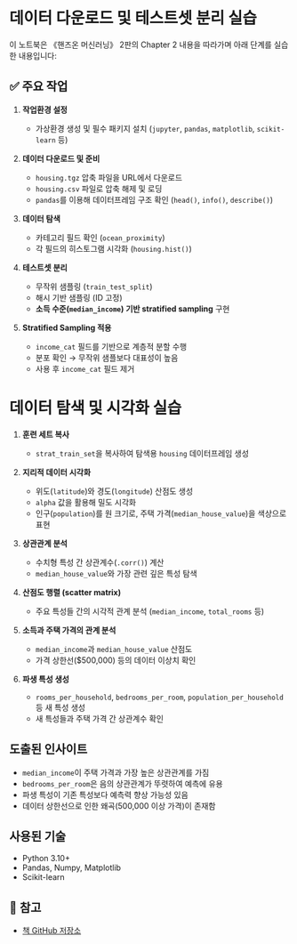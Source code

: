 # 데이터 다운로드 및 테스트셋 분리 실습

이 노트북은 《핸즈온 머신러닝》 2판의 Chapter 2 내용을 따라가며 아래 단계를 실습한 내용입니다:

## ✅ 주요 작업

1. **작업환경 설정**
   - 가상환경 생성 및 필수 패키지 설치 (`jupyter`, `pandas`, `matplotlib`, `scikit-learn` 등)

2. **데이터 다운로드 및 준비**
   - `housing.tgz` 압축 파일을 URL에서 다운로드
   - `housing.csv` 파일로 압축 해제 및 로딩
   - `pandas`를 이용해 데이터프레임 구조 확인 (`head()`, `info()`, `describe()`)

3. **데이터 탐색**
   - 카테고리 필드 확인 (`ocean_proximity`)
   - 각 필드의 히스토그램 시각화 (`housing.hist()`)

4. **테스트셋 분리**
   - 무작위 샘플링 (`train_test_split`)
   - 해시 기반 샘플링 (ID 고정)
   - **소득 수준(`median_income`) 기반 stratified sampling** 구현

5. **Stratified Sampling 적용**
   - `income_cat` 필드를 기반으로 계층적 분할 수행
   - 분포 확인 → 무작위 샘플보다 대표성이 높음
   - 사용 후 `income_cat` 필드 제거
  


# 데이터 탐색 및 시각화 실습

1. **훈련 세트 복사**
   - `strat_train_set`을 복사하여 탐색용 `housing` 데이터프레임 생성

2. **지리적 데이터 시각화**
   - 위도(`latitude`)와 경도(`longitude`) 산점도 생성
   - `alpha` 값을 활용해 밀도 시각화
   - 인구(`population`)를 원 크기로, 주택 가격(`median_house_value`)을 색상으로 표현

3. **상관관계 분석**
   - 수치형 특성 간 상관계수(`.corr()`) 계산
   - `median_house_value`와 가장 관련 깊은 특성 탐색

4. **산점도 행렬 (scatter matrix)**
   - 주요 특성들 간의 시각적 관계 분석 (`median_income`, `total_rooms` 등)

5. **소득과 주택 가격의 관계 분석**
   - `median_income`과 `median_house_value` 산점도
   - 가격 상한선($500,000) 등의 데이터 이상치 확인

6. **파생 특성 생성**
   - `rooms_per_household`, `bedrooms_per_room`, `population_per_household` 등 새 특성 생성
   - 새 특성들과 주택 가격 간 상관계수 확인

## 도출된 인사이트

- `median_income`이 주택 가격과 가장 높은 상관관계를 가짐
- `bedrooms_per_room`은 음의 상관관계가 뚜렷하여 예측에 유용
- 파생 특성이 기존 특성보다 예측력 향상 가능성 있음
- 데이터 상한선으로 인한 왜곡(500,000 이상 가격)이 존재함

## 사용된 기술

- Python 3.10+
- Pandas, Numpy, Matplotlib
- Scikit-learn

## 📁 참고
- [책 GitHub 저장소](https://github.com/ageron/handson-ml)
